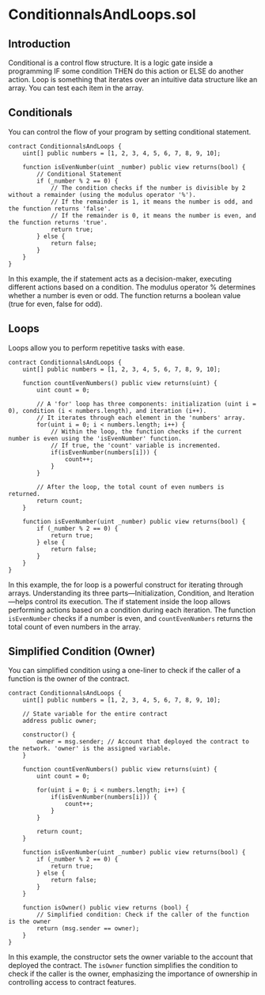 # ConditionnalsAndLoops.sol

## Introduction

Conditional is a control flow structure. It is a logic gate inside a programming IF some condition THEN do this action or ELSE do another action. Loop is something that iterates over an intuitive data structure like an array. You can test each item in the array.

## Conditionals 

You can control the flow of your program by setting conditional statement.

```solidity
contract ConditionnalsAndLoops {
    uint[] public numbers = [1, 2, 3, 4, 5, 6, 7, 8, 9, 10];

    function isEvenNumber(uint _number) public view returns(bool) {
        // Conditional Statement
        if (_number % 2 == 0) {
            // The condition checks if the number is divisible by 2 without a remainder (using the modulus operator '%').
            // If the remainder is 1, it means the number is odd, and the function returns 'false'.
            // If the remainder is 0, it means the number is even, and the function returns 'true'.
            return true;
        } else {
            return false;
        }
    }
}
```

In this example, the if statement acts as a decision-maker, executing different actions based on a condition. The modulus operator % determines whether a number is even or odd. The function returns a boolean value (true for even, false for odd).

## Loops 

Loops allow you to perform repetitive tasks with ease.

```solidity
contract ConditionnalsAndLoops {
    uint[] public numbers = [1, 2, 3, 4, 5, 6, 7, 8, 9, 10];

    function countEvenNumbers() public view returns(uint) {
        uint count = 0;

        // A 'for' loop has three components: initialization (uint i = 0), condition (i < numbers.length), and iteration (i++).
        // It iterates through each element in the 'numbers' array.
        for(uint i = 0; i < numbers.length; i++) {
            // Within the loop, the function checks if the current number is even using the 'isEvenNumber' function.
            // If true, the 'count' variable is incremented.
            if(isEvenNumber(numbers[i])) {
                count++;
            }
        }

        // After the loop, the total count of even numbers is returned.
        return count;
    }

    function isEvenNumber(uint _number) public view returns(bool) {
        if (_number % 2 == 0) {
            return true;
        } else {
            return false;
        }
    }
}
```

In this example, the for loop is a powerful construct for iterating through arrays. Understanding its three parts—Initialization, Condition, and Iteration—helps control its execution. The if statement inside the loop allows performing actions based on a condition during each iteration. The function `isEvenNumber` checks if a number is even, and `countEvenNumbers` returns the total count of even numbers in the array.

## Simplified Condition (Owner)

You can simplified condition using a one-liner to check if the caller of a function is the owner of the contract.

```solidity
contract ConditionnalsAndLoops {
    uint[] public numbers = [1, 2, 3, 4, 5, 6, 7, 8, 9, 10];

    // State variable for the entire contract
    address public owner; 

    constructor() {
        owner = msg.sender; // Account that deployed the contract to the network. 'owner' is the assigned variable.
    }

    function countEvenNumbers() public view returns(uint) {
        uint count = 0;

        for(uint i = 0; i < numbers.length; i++) {
            if(isEvenNumber(numbers[i])) {
                count++;
            }
        }

        return count;
    }

    function isEvenNumber(uint _number) public view returns(bool) {
        if (_number % 2 == 0) {
            return true;
        } else {
            return false;
        }
    }

    function isOwner() public view returns (bool) {
        // Simplified condition: Check if the caller of the function is the owner
        return (msg.sender == owner);
    }
}
```

In this example, the constructor sets the owner variable to the account that deployed the contract. The `isOwner` function simplifies the condition to check if the caller is the owner, emphasizing the importance of ownership in controlling access to contract features.